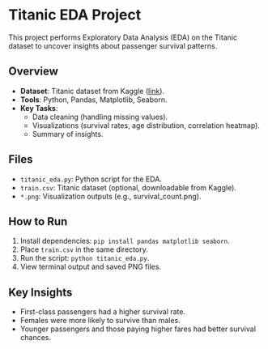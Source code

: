 # Titanic EDA Project

This project performs Exploratory Data Analysis (EDA) on the Titanic dataset to uncover insights about passenger survival patterns.

## Overview
- **Dataset**: Titanic dataset from Kaggle ([link](https://www.kaggle.com/c/titanic/data)).
- **Tools**: Python, Pandas, Matplotlib, Seaborn.
- **Key Tasks**:
  - Data cleaning (handling missing values).
  - Visualizations (survival rates, age distribution, correlation heatmap).
  - Summary of insights.

## Files
- `titanic_eda.py`: Python script for the EDA.
- `train.csv`: Titanic dataset (optional, downloadable from Kaggle).
- `*.png`: Visualization outputs (e.g., survival_count.png).

## How to Run
1. Install dependencies: `pip install pandas matplotlib seaborn`.
2. Place `train.csv` in the same directory.
3. Run the script: `python titanic_eda.py`.
4. View terminal output and saved PNG files.

## Key Insights
- First-class passengers had a higher survival rate.
- Females were more likely to survive than males.
- Younger passengers and those paying higher fares had better survival chances.